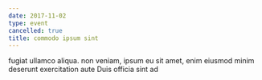 ```yaml
---
date: 2017-11-02
type: event
cancelled: true
title: commodo ipsum sint
---
```

fugiat ullamco aliqua. non veniam, ipsum eu sit amet, enim eiusmod minim deserunt exercitation aute Duis officia sint ad